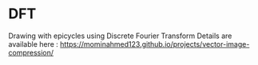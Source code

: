 # DFT
Drawing with epicycles using Discrete Fourier Transform
Details are available here : https://mominahmed123.github.io/projects/vector-image-compression/
